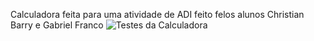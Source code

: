 Calculadora feita para uma atividade de ADI feito felos alunos Christian Barry e Gabriel Franco
![Testes da Calculadora](https://github.com/GabrielCFranco/ADICalc/actions/workflows/main.yml/badge.svg)